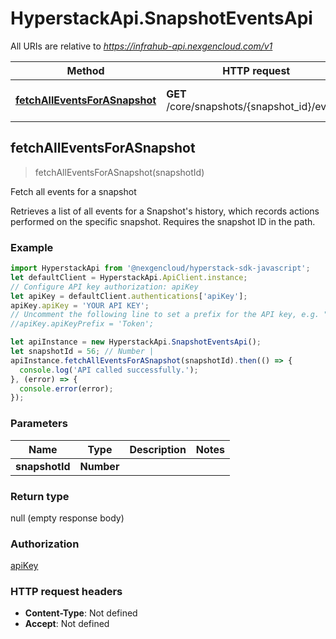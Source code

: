 # HyperstackApi.SnapshotEventsApi

All URIs are relative to *https://infrahub-api.nexgencloud.com/v1*

Method | HTTP request | Description
------------- | ------------- | -------------
[**fetchAllEventsForASnapshot**](SnapshotEventsApi.md#fetchAllEventsForASnapshot) | **GET** /core/snapshots/{snapshot_id}/events | Fetch all events for a snapshot



## fetchAllEventsForASnapshot

> fetchAllEventsForASnapshot(snapshotId)

Fetch all events for a snapshot

Retrieves a list of all events for a Snapshot&#39;s history, which records actions performed on the specific snapshot. Requires the snapshot ID in the path.

### Example

```javascript
import HyperstackApi from '@nexgencloud/hyperstack-sdk-javascript';
let defaultClient = HyperstackApi.ApiClient.instance;
// Configure API key authorization: apiKey
let apiKey = defaultClient.authentications['apiKey'];
apiKey.apiKey = 'YOUR API KEY';
// Uncomment the following line to set a prefix for the API key, e.g. "Token" (defaults to null)
//apiKey.apiKeyPrefix = 'Token';

let apiInstance = new HyperstackApi.SnapshotEventsApi();
let snapshotId = 56; // Number | 
apiInstance.fetchAllEventsForASnapshot(snapshotId).then(() => {
  console.log('API called successfully.');
}, (error) => {
  console.error(error);
});

```

### Parameters


Name | Type | Description  | Notes
------------- | ------------- | ------------- | -------------
 **snapshotId** | **Number**|  | 

### Return type

null (empty response body)

### Authorization

[apiKey](../README.md#apiKey)

### HTTP request headers

- **Content-Type**: Not defined
- **Accept**: Not defined

